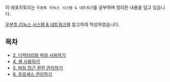 이 레포지토리는 `우분투 리눅스 시스템 & 네트워크`를 공부하며 정리한 내용을 담고 있습니다.

[우분투 리눅스 시스템 & 네트워크](https://www.yes24.com/Product/Goods/110510843)를 참고하여 작성하였습니다.

## 목차

- [2. 디럭터리와 파일 사용하기](./chapter%2002%20디렉터리와%20파일%20사용하기.md)
- [4. 셸 사용하기](./chapter%2004%20셸%20사용하기.md)
- [5. 파일 접근 권한 관리하기](./chapter%2005%20파일%20접근%20권한%20관리하기.md)
- [6. 프로세스 관리하기](./chapter%2006%20프로세스%20관리하기.md)
